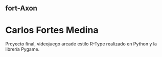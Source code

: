 ## fort-Axon
# Carlos Fortes Medina
Proyecto final, videojuego arcade estilo R-Type realizado en Python y la librería Pygame.

